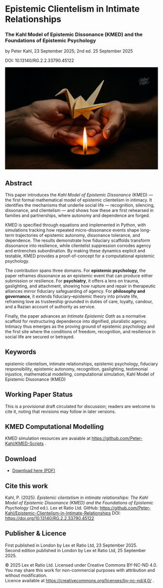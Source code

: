 # Epistemic Clientelism in Intimate Relationships

### The Kahl Model of Epistemic Dissonance (KMED) and the Foundations of Epistemic Psychology

by Peter Kahl, 23 September 2025; 2nd ed. 25 September 2025

DOI: 10.13140/RG.2.2.33790.45122

![Two hands holding a delicate origami bird above a small flame of a candle. The bird is fragile yet emerging from fire.](https://github.com/Peter-Kahl/Epistemic-Clientelism-in-Intimate-Relationships/blob/main/origami.jpg?raw=true)

## Abstract

This paper introduces the _Kahl Model of Epistemic Dissonance_ (KMED) — the first formal mathematical model of epistemic clientelism in intimacy. It identifies the mechanisms that underlie social life — recognition, silencing, dissonance, and clientelism — and shows how these are first rehearsed in families and partnerships, where autonomy and dependence are forged.

KMED is specified through equations and implemented in Python, with simulations tracking how repeated micro-dissonance events shape long-term trajectories of epistemic autonomy, dissonance tolerance, and dependence. The results demonstrate how fiduciary scaffolds transform dissonance into resilience, while clientelist suppression corrodes agency and entrenches subordination. By making these dynamics explicit and testable, KMED provides a proof-of-concept for a computational epistemic psychology.

The contribution spans three domains. For **epistemic psychology**, the paper reframes dissonance as an epistemic event that can produce either submission or resilience. For **psychiatry**, it offers a lens on trauma, gaslighting, and attachment, showing how rupture and repair in therapeutic alliances mirror fiduciary safeguarding of agency. For **philosophy and governance**, it extends fiduciary–epistemic theory into private life, reframing love as trusteeship grounded in duties of care, loyalty, candour, and a Razian account of authority as service.

Finally, the paper advances an _Intimate Epistemic Oath_ as a normative scaffold for restructuring dependence into dignified, pluralistic agency. Intimacy thus emerges as the proving ground of epistemic psychology and the first site where the conditions of freedom, recognition, and resilience in social life are secured or betrayed.

## Keywords

epistemic clientelism, intimate relationships, epistemic psychology, fiduciary responsibility, epistemic autonomy, recognition, gaslighting, testimonial injustice, mathematical modelling, computational simulation, Kahl Model of Epistemic Dissonance (KMED)

## Working Paper Status

This is a provisional draft circulated for discussion; readers are welcome to cite it, noting that revisions may follow in later versions.

## KMED Computational Modelling

KMED simulation resources are avaiable at https://github.com/Peter-Kahl/KMED-Scripts .

## Download

- [Download here (PDF)](https://raw.githubusercontent.com/Peter-Kahl/Epistemic-Clientelism-in-Intimate-Relationships/master/Kahl_P_Epistemic_Clientelism_in_Intimate_Relationships_v2_2025-09-25.pdf)

## Cite this work

Kahl, P. (2025). _Epistemic clientelism in intimate relationships: The Kahl Model of Epistemic Dissonance (KMED) and the Foundations of Epistemic Psychology_ (2nd ed.). Lex et Ratio Ltd. GitHub: https://github.com/Peter-Kahl/Epistemic-Clientelism-in-Intimate-Relationships DOI: https://doi.org/10.13140/RG.2.2.33790.45122

## Publisher & Licence

First published in London by Lex et Ratio Ltd, 23 September 2025.\
Second edition published in London by Lex et Ratio Ltd, 25 September 2025.

© 2025 Lex et Ratio Ltd. Licensed under Creative Commons BY-NC-ND 4.0.\
You may share this work for non-commercial purposes with attribution and without modification.\
Licence available at https://creativecommons.org/licenses/by-nc-nd/4.0/ .